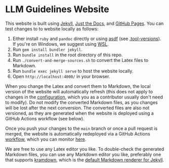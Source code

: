 # LLM Guidelines Website

This website is built using [Jekyll](https://jekyllrb.com/), [Just the Docs](https://just-the-docs.github.io/just-the-docs/), and [GitHub Pages](https://pages.github.com/).
You can test changes to to website locally as follows:

1. Either install `ruby` and `pandoc` directly or using [asdf](https://asdf-vm.com/) (see [.tool-versions](https://github.com/se-ubt/llm-guidelines-website/blob/main/.tool-versions)). If you're on Windows, we suggest using [WSL](https://learn.microsoft.com/en-us/windows/wsl/install).
2. Run `gem install bundler jekyll`.
3. Run `bundle install` in the root directory of this repo.
4. Run `./convert-and-merge-sources.sh` to convert the Latex files to Markdown.
5. Run `bundle exec jekyll serve` to host the website locally.
6. Open `http://localhost:4000/` in your browser.

When you change the Latex and convert them to Markdown, the local version of the website will automatically refresh (this does not apply to changes in the [configuration](https://github.com/se-ubt/llm-guidelines-website/blob/main/_config.yml), which you as a contributor usually don't need to modify).
Do not modify the converted Markdown files, as you changes will be lost after the next conversion.
The converted files are also not versioned, as they are generated when the website is deployed using a GitHub Actions workflow (see below).

Once you push your changes to the `main` branch or once a pull request is merged, the website is automatically redeployed via a GitHub Actions [workflow](https://github.com/se-ubt/llm-guidelines-website/blob/main/.github/workflows/pages.yml), which you can monitor [here](https://github.com/se-ubt/llm-guidelines-website).

We are free to use any Latex editor you like.
To double-check the generated Markdown files, you can use any Markdown editor you like, preferably one that supports [kramdown](https://kramdown.gettalong.org/), which is the [default Markdown renderer for Jekyll](https://jekyllrb.com/docs/configuration/markdown/#kramdown).
